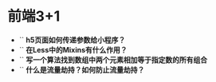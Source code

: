 # 前端3+1
- `` **h5页面如何传递参数给小程序？**
- `` **在Less中的Mixins有什么作用？**
- `` **写一个算法找到数组中两个元素相加等于指定数的所有组合**
- `` **什么是流量劫持？如何防止流量劫持？**

